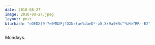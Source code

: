 ```yaml
---
date: 2018-08-27
image: 2018-08-27.jpeg
layout: post
blurhash: "eDEDX}9]?=0MNXPj?GXNr{ae%daeD*-pD,Sx9a$+Ns^*bHe?RR--E2"
---
```


Mondays.
